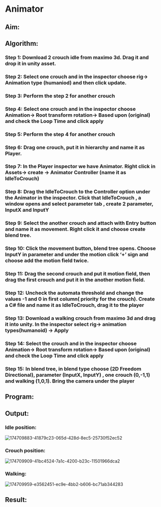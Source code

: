 # Animator

## Aim:

## Algorithm:
### Step 1: Download 2 crouch idle from maximo 3d. Drag it and drop it in unity asset.
### Step 2: Select one crouch and in the inspector choose rig-> Animation type (humaniod) and then click update.
### Step 3: Perform the step 2 for another crouch
### Step 4: Select one crouch and in the inspector choose Animation-> Root transform rotation-> Based upon (original)  and check the Loop Time and click apply
### Step 5: Perform the step 4 for another crouch
### Step 6: Drag one crouch, put it in hierarchy and name it as Player.
### Step 7: In the Player inspector we have Animator. Right click in Assets-> create -> Animator Controller (name it as IdleToCrouch)
### Step 8: Drag the IdleToCrouch to the Controller option under the Animator in the inspector. Click that IdleToCrouch , a window opens and select parameter tab , create 2 parameter, InputX and InputY
### Step 9: Select the another crouch and attach with Entry button and name it as movement. Right click it and choose create blend tree.
### Step 10: Click the movement button, blend tree opens. Choose InputY in parameter and under the motion click ‘+’ sign and choose add the motion field twice.
### Step 11: Drag the second crouch and put it motion field, then drag the first crouch and put it in the another motion field.
### Step 12: Uncheck the automata threshold and change the values -1 and 0 in first column( priority for the crouch). Create a C# file and name it as IdleToCrouch, drag it to the player
### Step 13: Download a walking crouch from maximo 3d and drag it into unity. In the inspector select rig-> animation types(humanoid) -> Apply
### Step 14: Select the crouch and in the inspector choose Animation-> Root transform rotation-> Based upon (original)  and check the Loop Time and click apply
### Step 15: In blend tree, in blend type choose (2D Freedom Directional), parameter (InputX, InputY) , one crouch (0,-1,1) and walking (1,0,1). Bring the camera under the player 

## Program:

## Output:
### Idle position:
![174709883-41879c23-065d-428d-8ec5-25730f52ec52](https://github.com/MEENA155/Animator/assets/94677128/3aaa9650-4d6e-4142-95c9-3a4780456dac)

### Crouch position:
![174709909-41bc4524-7a1c-4200-b23c-11501966dca2](https://github.com/MEENA155/Animator/assets/94677128/2eace586-d5cd-4060-80e1-048e905f7afc)

### Walking:
![174709959-e3562451-ec9e-4bb2-b606-bc71ab344283](https://github.com/MEENA155/Animator/assets/94677128/35f0fb1d-89bf-4ea9-8cb6-2904cc9b2bab)

## Result:

